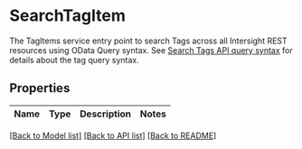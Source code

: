 # SearchTagItem

The TagItems service entry point to search Tags across all Intersight REST resources using OData Query syntax. See [Search Tags API query syntax](/apidocs/introduction/query/#search-tags-api) for details about the tag query syntax. 
## Properties
Name | Type | Description | Notes
------------ | ------------- | ------------- | -------------

[[Back to Model list]](../README.md#documentation-for-models) [[Back to API list]](../README.md#documentation-for-api-endpoints) [[Back to README]](../README.md)


